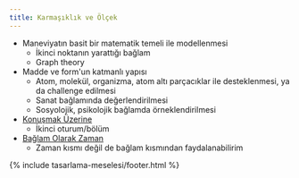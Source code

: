 ```yaml
---
title: Karmaşıklık ve Ölçek
---
```


- Maneviyatın basit bir matematik temeli ile modellenmesi
  - İkinci noktanın yarattığı bağlam
  - Graph theory
- Madde ve form'un katmanlı yapısı
  - Atom, molekül, organizma, atom altı parçacıklar ile desteklenmesi, ya da
    challenge edilmesi
  - Sanat bağlamında değerlendirilmesi
  - Sosyolojik, psikolojik bağlamda örneklendirilmesi
- [Konuşmak Üzerine](../../eskizler/konusmak-uzerine.md)
  - İkinci oturum/bölüm
- [Bağlam Olarak Zaman](../../eskizler/baglam-olarak-zaman.md)
  - Zaman kısmı değil de bağlam kısmından faydalanabilirim

{% include tasarlama-meselesi/footer.html %}

